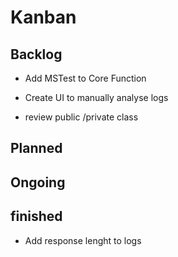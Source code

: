 # Kanban



## Backlog


* Add MSTest to Core Function

* Create UI to manually analyse logs

* review public /private class

## Planned





## Ongoing





## finished


* Add response lenght to logs
